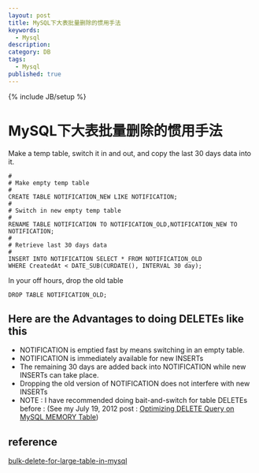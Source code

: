 ```yaml
---
layout: post
title: MySQL下大表批量删除的惯用手法
keywords:
  - Mysql
description: 
category: DB
tags:
  - Mysql
published: true
---
```

{% include JB/setup %}

# MySQL下大表批量删除的惯用手法
Make a temp table, switch it in and out, and copy the last 30 days data into it.

```
#
# Make empty temp table
#
CREATE TABLE NOTIFICATION_NEW LIKE NOTIFICATION;
#
# Switch in new empty temp table
#
RENAME TABLE NOTIFICATION TO NOTIFICATION_OLD,NOTIFICATION_NEW TO NOTIFICATION;
#
# Retrieve last 30 days data 
#
INSERT INTO NOTIFICATION SELECT * FROM NOTIFICATION_OLD
WHERE CreatedAt < DATE_SUB(CURDATE(), INTERVAL 30 day);
```
In your off hours, drop the old table
```
DROP TABLE NOTIFICATION_OLD;
```
## Here are the Advantages to doing DELETEs like this

* NOTIFICATION is emptied fast by means switching in an empty table.
* NOTIFICATION is immediately available for new INSERTs
* The remaining 30 days are added back into NOTIFICATION while new INSERTs can take place.
* Dropping the old version of NOTIFICATION does not interfere with new INSERTs
* NOTE : I have recommended doing bait-and-switch for table DELETEs before : (See my July 19, 2012 post : [Optimizing DELETE Query on MySQL MEMORY Table](https://dba.stackexchange.com/questions/21168/optimizing-delete-query-on-mysql-memory-table/21172#21172))

## reference
[bulk-delete-for-large-table-in-mysql](https://dba.stackexchange.com/questions/83109/bulk-delete-for-large-table-in-mysql)
